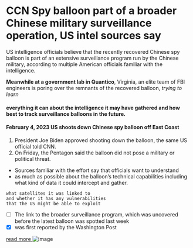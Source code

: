 # CCN **Spy balloon part of a broader Chinese military surveillance operation, US intel sources say**


US intelligence officials believe that the recently recovered Chinese spy balloon is part of an extensive surveillance program run by the Chinese military, according to multiple American officials familiar with the intelligence. 
 
**Meanwhile at a government lab in Quantico**, Virginia, an elite team of FBI engineers is poring over the remnants of the recovered balloon, *trying to learn* 
#### everything it can about the intelligence it may have gathered and how best to track surveillance balloons in the future.
#### February 4, 2023 US shoots down Chinese spy balloon off East Coast

1. President Joe Biden approved shooting down the balloon, the same US official told CNN.
1. On Friday, the Pentagon said the balloon did not pose a military or political threat.

- Sources familiar with the effort say that officials want to understand 
- as much as possible about the balloon’s technical capabilities including what kind of data it could intercept and gather.

```
what satellites it was linked to
and whether it has any vulnerabilities
that the US might be able to exploit
```

- [ ] The link to the broader surveillance program, which was uncovered before the latest balloon was spotted last week
- [x] was first reported by the Washington Post

 [ read more ](https://www.cnn.com/2023/02/07/politics/spy-balloon)
![image](https://user-images.githubusercontent.com/124771887/217617505-1be76c37-3f51-4e6e-b9af-eceac49ea079.png)

